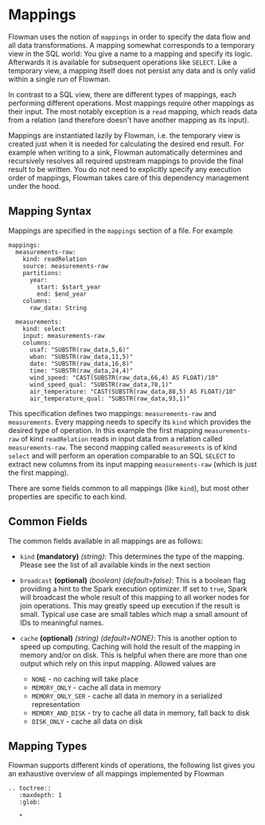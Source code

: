 # Mappings

Flowman uses the notion of `mappings` in order to specify the data flow and all data 
transformations. A mapping somewhat corresponds to a temporary view in the SQL world: You 
give a name to a mapping and specify its logic. Afterwards it is available for subsequent
operations like `SELECT`. Like a temporary view, a mapping itself does not persist any data
and is only valid within a single run of Flowman.

In contrast to a SQL view, there are different types of mappings, each performing different
operations. Most mappings require other mappings as their input. The most notably exception
is a `read` mapping, which reads data from a relation (and therefore doesn't have another
mapping as its input).

Mappings are instantiated lazily by Flowman, i.e. the temporary view is created just when it
is needed for calculating the desired end result. For example when writing to a sink, Flowman
automatically determines and recursively resolves all required upstream mappings to provide the
final result to be written. You do not need to explicitly specify any execution order of 
mappings, Flowman takes care of this dependency management under the hood.
 

## Mapping Syntax

Mappings are specified in the `mappings` section of a file. For example
```
mappings:
  measurements-raw:
    kind: readRelation
    source: measurements-raw
    partitions:
      year:
        start: $start_year
        end: $end_year
    columns:
      raw_data: String

  measurements:
    kind: select
    input: measurements-raw
    columns:
      usaf: "SUBSTR(raw_data,5,6)"
      wban: "SUBSTR(raw_data,11,5)"
      date: "SUBSTR(raw_data,16,8)"
      time: "SUBSTR(raw_data,24,4)"
      wind_speed: "CAST(SUBSTR(raw_data,66,4) AS FLOAT)/10"
      wind_speed_qual: "SUBSTR(raw_data,70,1)"
      air_temperature: "CAST(SUBSTR(raw_data,88,5) AS FLOAT)/10"
      air_temperature_qual: "SUBSTR(raw_data,93,1)"
```
This specification defines two mappings: `measurements-raw` and `measurements`. Every mapping
needs to specify its `kind` which provides the desired type of operation. In this example
the first mapping `measurements-raw` of kind `readRelation` reads in input data from a 
relation called `measurements-raw`. The second mapping called `measurements` is of kind
`select` and will perform an operation comparable to an SQL `SELECT` to extract new columns
from its input mapping `measurements-raw` (which is just the first mapping).

There are some fields common to all mappings (like `kind`), but most other properties are 
specific to each kind.


## Common Fields

The common fields available in all mappings are as follows:

* `kind` **(mandatory)** *(string)*: This determines the type of the mapping. Please see the list of all available kinds
in the next section

* `broadcast` **(optional)** *(boolean)* *(default=false)*: This is a boolean flag providing 
a hint to the Spark execution optimizer. If set to `true`, Spark will broadcast the whole 
result of this mapping to all worker nodes for join operations. This may greatly speed up
execution if the result is small. Typical use case are small tables which map a small amount
of IDs to meaningful names.

* `cache` **(optional)** *(string)* *(default=NONE)*: This is another option to speed up 
computing. Caching will hold the result of the mapping in memory and/or on disk. This is
helpful when there are more than one output which rely on this input mapping. Allowed 
values are
  * `NONE` - no caching will take place
  * `MEMORY_ONLY` - cache all data in memory
  * `MEMORY_ONLY_SER` - cache all data in memory in a serialized representation
  * `MEMORY_AND_DISK` - try to cache all data in memory, fall back to disk
  * `DISK_ONLY` - cache all data on disk
 

## Mapping Types

Flowman supports different kinds of operations, the following list gives you an exhaustive
overview of all mappings implemented by Flowman

```eval_rst
.. toctree::
   :maxdepth: 1
   :glob:

   *
```
